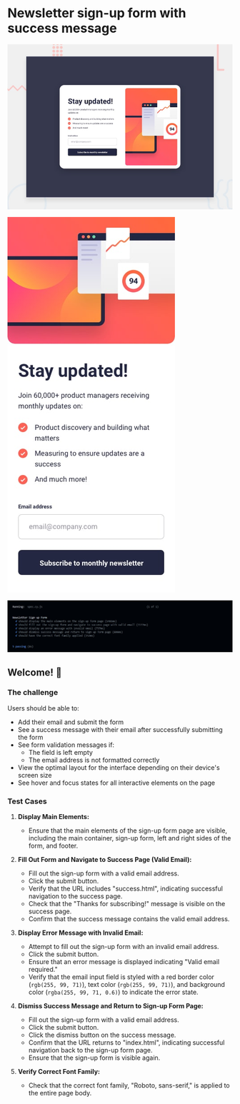 # Newsletter sign-up form with success message

![Design preview for the Newsletter sign-up form with success message coding challenge](./assets/desktop-preview.jpg)

![Design preview for the Newsletter sign-up form with success message coding challenge](./assets/mobile-design.jpg)

![testCases preview for the Newsletter sign-up form with success message coding challenge](./assets/passed-test.jpeg)

## Welcome! 👋

### The challenge

Users should be able to:

- Add their email and submit the form
- See a success message with their email after successfully submitting the form
- See form validation messages if:
  - The field is left empty
  - The email address is not formatted correctly
- View the optimal layout for the interface depending on their device's screen size
- See hover and focus states for all interactive elements on the page


### Test Cases

1.  **Display Main Elements:**
    
    -   Ensure that the main elements of the sign-up form page are visible, including the main container, sign-up form, left and right sides of the form, and footer.
2.  **Fill Out Form and Navigate to Success Page (Valid Email):**
    
    -   Fill out the sign-up form with a valid email address.
    -   Click the submit button.
    -   Verify that the URL includes "success.html", indicating successful navigation to the success page.
    -   Check that the "Thanks for subscribing!" message is visible on the success page.
    -   Confirm that the success message contains the valid email address.
3.  **Display Error Message with Invalid Email:**
    
    -   Attempt to fill out the sign-up form with an invalid email address.
    -   Click the submit button.
    -   Ensure that an error message is displayed indicating "Valid email required."
    -   Verify that the email input field is styled with a red border color (`rgb(255, 99, 71)`), text color (`rgb(255, 99, 71)`), and background color (`rgba(255, 99, 71, 0.6)`) to indicate the error state.
4.  **Dismiss Success Message and Return to Sign-up Form Page:**
    
    -   Fill out the sign-up form with a valid email address.
    -   Click the submit button.
    -   Click the dismiss button on the success message.
    -   Confirm that the URL returns to "index.html", indicating successful navigation back to the sign-up form page.
    -   Ensure that the sign-up form is visible again.
5.  **Verify Correct Font Family:**
    
    -   Check that the correct font family, "Roboto, sans-serif," is applied to the entire page body.
